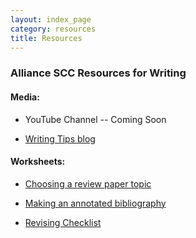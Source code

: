 ```yaml
---
layout: index_page
category: resources
title: Resources
---
```


### Alliance SCC Resources for Writing

#### Media:
* YouTube Channel -- Coming Soon

* [Writing Tips blog](http://alliancescicommconsulting.com/post/)

#### Worksheets:
* [Choosing a review paper topic](http://alliancescicommconsulting.com/files/Choosing_your_review_topic.pdf)

* [Making an annotated bibliography](http://alliancescicommconsulting.com/files/Annotated_bibliography.pdf)

* [Revising Checklist](http://alliancescicommconsulting.com/files/revision_checklist.pdf)


